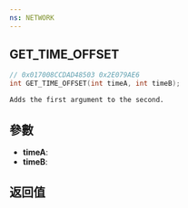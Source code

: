 ```yaml
---
ns: NETWORK
---
```

## GET_TIME_OFFSET

```c
// 0x017008CCDAD48503 0x2E079AE6
int GET_TIME_OFFSET(int timeA, int timeB);
```

```
Adds the first argument to the second.  
```

## 參數
* **timeA**: 
* **timeB**: 

## 返回值
